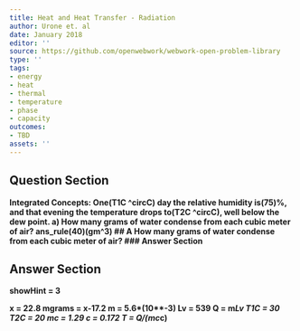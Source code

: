 ```yaml
---
title: Heat and Heat Transfer - Radiation
author: Urone et. al
date: January 2018
editor: ''
source: https://github.com/openwebwork/webwork-open-problem-library
type: ''
tags:
- energy
- heat
- thermal
- temperature
- phase
- capacity
outcomes:
- TBD
assets: ''
---
```


## Question Section 

<b>
Integrated Concepts: One(T1C ^circC) day the relative humidity is(75)%, and that evening the temperature drops to(T2C ^circC), well below the dew point. 
a) How many grams of water condense from each cubic meter of air?
ans_rule(40)(gm^3)
## A
How many grams of water condense from each cubic meter of air?
### Answer Section


## Answer Section

showHint = 3

x = 22.8
mgrams = x-17.2
m = 5.6*(10**-3)
Lv = 539
Q = m*Lv
T1C = 30
T2C = 20
mc = 1.29
c = 0.172
T = Q/(mc*c)